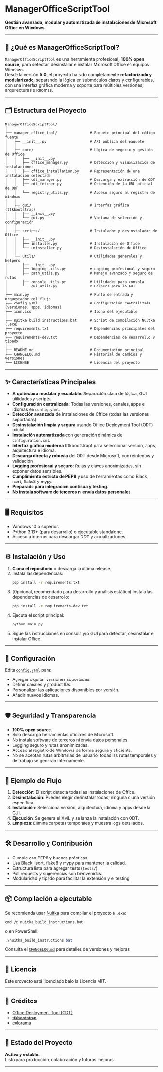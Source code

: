 # ManagerOfficeScriptTool

**Gestión avanzada, modular y automatizada de instalaciones de Microsoft Office en Windows**

---

## 🚀 ¿Qué es ManagerOfficeScriptTool?

`ManagerOfficeScriptTool` es una herramienta profesional, **100% open source**, para detectar, desinstalar e instalar Microsoft Office en equipos Windows.  
Desde la versión **5.0**, el proyecto ha sido completamente **refactorizado y modularizado**, separando la lógica en submódulos claros y configurables, con una interfaz gráfica moderna y soporte para múltiples versiones, arquitecturas e idiomas.

---

## 🗂️ Estructura del Proyecto

```
ManagerOfficeScriptTool/
│
├── manager_office_tool/               # Paquete principal del código fuente
│   ├── __init__.py                    # API pública del paquete
│   │
│   ├── core/                          # Lógica de negocio y gestión de Office
│   │   ├── __init__.py
│   │   ├── office_manager.py          # Detección y visualización de instalaciones
│   │   ├── office_installation.py     # Representación de una instalación detectada
│   │   ├── odt_manager.py             # Descarga y extracción de ODT
│   │   ├── odt_fetcher.py             # Obtención de la URL oficial de ODT
│   │   └── registry_utils.py          # Acceso seguro al registro de Windows
│   │
│   ├── gui/                           # Interfaz gráfica (ttkbootstrap)
│   │   ├── __init__.py
│   │   └── gui.py                     # Ventana de selección y configuración
│   │
│   ├── scripts/                       # Instalador y desinstalador de Office
│   │   ├── __init__.py
│   │   ├── installer.py               # Instalación de Office
│   │   └── uninstaller.py             # Desinstalación de Office
│   │
│   └── utils/                         # Utilidades generales y helpers
│       ├── __init__.py
│       ├── logging_utils.py           # Logging profesional y seguro
│       ├── path_utils.py              # Manejo avanzado y seguro de rutas
│       ├── console_utils.py           # Utilidades para consola
│       └── gui_utils.py               # Helpers para la GUI
│
├── main.py                            # Punto de entrada y orquestador del flujo
├── config.yaml                        # Configuración centralizada (versiones, apps, idiomas)
├── icon.ico                           # Icono del ejecutable
│
├── nuitka_build_instructions.bat      # Script de compilación Nuitka (.exe)
├── requirements.txt                   # Dependencias principales del proyecto
├── requirements-dev.txt               # Dependencias de desarrollo y tipado
│
├── README.md                          # Documentación principal
├── CHANGELOG.md                       # Historial de cambios y versiones
└── LICENSE                            # Licencia del proyecto
```

---

## ✨ Características Principales

- **Arquitectura modular y escalable**: Separación clara de lógica, GUI, utilidades y scripts.
- **Configuración centralizada**: Todas las versiones, canales, apps e idiomas en [`config.yaml`](config.yaml).
- **Detección avanzada** de instalaciones de Office (todas las versiones soportadas).
- **Desinstalación limpia y segura** usando Office Deployment Tool (ODT) oficial.
- **Instalación automatizada** con generación dinámica de `configuration.xml`.
- **Interfaz gráfica moderna** (ttkbootstrap) para seleccionar versión, apps, arquitectura e idioma.
- **Descarga directa y robusta** del ODT desde Microsoft, con reintentos y validación.
- **Logging profesional y seguro**: Rutas y claves anonimizadas, sin exponer datos sensibles.
- **Cumplimiento estricto de PEP8** y uso de herramientas como Black, isort, flake8 y mypy.
- **Preparado para integración continua y testing**.
- **No instala software de terceros ni envía datos personales**.

---

## 🖥️ Requisitos

- Windows 10 o superior.
- Python 3.13+ (para desarrollo) o ejecutable standalone.
- Acceso a internet para descargar ODT y actualizaciones.

---

## ⚙️ Instalación y Uso

1. **Clona el repositorio** o descarga la última release.
2. Instala las dependencias:
   ```sh
   pip install -r requirements.txt
   ```
3. (Opcional, recomendado para desarrollo y análisis estático) Instala las dependencias de desarrollo:
   ```sh
   pip install -r requirements-dev.txt
   ```
4. Ejecuta el script principal:
   ```sh
   python main.py
   ```
5. Sigue las instrucciones en consola y/o GUI para detectar, desinstalar e instalar Office.

---

## 🧩 Configuración

Edita [`config.yaml`](config.yaml) para:
- Agregar o quitar versiones soportadas.
- Definir canales y product IDs.
- Personalizar las aplicaciones disponibles por versión.
- Añadir nuevos idiomas.

---

## 🛡️ Seguridad y Transparencia

- **100% open source**.
- Solo descarga herramientas oficiales de Microsoft.
- No instala software de terceros ni envía datos personales.
- Logging seguro y rutas anonimizadas.
- Acceso al registro de Windows de forma segura y eficiente.
- No se aceptan rutas arbitrarias del usuario: todas las rutas temporales y de trabajo se generan internamente.

---

## 📝 Ejemplo de Flujo

1. **Detección**: El script detecta todas las instalaciones de Office.
2. **Desinstalación**: Puedes elegir desinstalar todas, ninguna o una versión específica.
3. **Instalación**: Selecciona versión, arquitectura, idioma y apps desde la GUI.
4. **Ejecución**: Se genera el XML y se lanza la instalación con ODT.
5. **Limpieza**: Elimina carpetas temporales y muestra logs detallados.

---

## 🛠️ Desarrollo y Contribución

- Cumple con PEP8 y buenas prácticas.
- Usa Black, isort, flake8 y mypy para mantener la calidad.
- Estructura lista para agregar tests (`tests/`).
- Pull requests y sugerencias son bienvenidas.
- Modularidad y tipado para facilitar la extensión y el testing.

---

## 📦 Compilación a ejecutable

Se recomienda usar [Nuitka](https://nuitka.net/) para compilar el proyecto a `.exe`:

```sh
cmd /c nuitka_build_instructions.bat
```
o en PowerShell:
```powershell
.\nuitka_build_instructions.bat
```

Consulta el [`CHANGELOG.md`](CHANGELOG.md) para detalles de versiones y mejoras.

---

## 📄 Licencia

Este proyecto está licenciado bajo la [Licencia MIT](LICENSE).

---

## 🙌 Créditos

- [Office Deployment Tool (ODT)](http://aka.ms/ODT)
- [ttkbootstrap](https://ttkbootstrap.readthedocs.io/)
- [colorama](https://pypi.org/project/colorama/)

---

## 📣 Estado del Proyecto

**Activo y estable.**  
Listo para producción, colaboración y futuras mejoras.

---

